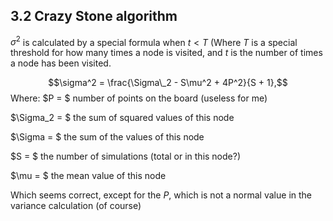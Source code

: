 ## 3.2 Crazy Stone algorithm
$\sigma^2$ is calculated by a special formula when $t < T$ (Where $T$ is a
special threshold for how many times a node is visited, and $t$ is the number of
times a node has been visited.

$$\sigma^2 = \frac{\Sigma\_2 - S\mu^2 + 4P^2}{S + 1},$$
Where:
$P = $ number of points on the board (useless for me)

$\Sigma\_2 = $ the sum of squared values of this node

$\Sigma = $ the sum of the values of this node

$S = $ the number of simulations (total or in this node?)

$\mu = $ the mean value of this node

Which seems correct, except for the $P$, which is not a normal value in the
variance calculation (of course)
